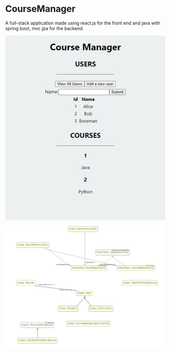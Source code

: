 # CourseManager
A full-stack application made using react.js for the front end and java with spring boot, mvc jpa for the backend.

![Screenshot](https://github.com/thanhz/CourseManager/blob/master/Screenshot.JPG?raw=true)

![Class Diagram](https://github.com/thanhz/CourseManager/blob/master/ClassDiagram.JPG?raw=true)
